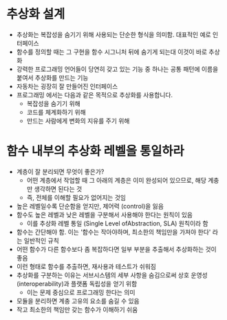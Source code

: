 # 추상화 설계
- 추상화는 복잡성을 숨기기 위해 사용되는 단순한 형식을 의미함. 대표적인 예로 인터페이스
- 함수를 정의할 때는 그 구현을 함수 시그니처 뒤에 숨기게 되는대 이것이 바로 추상화
- 강력한 프로그래밍 언어들이 당연히 갖고 있는 기능 중 하나는 공통 패턴에 이름을 붙여서 추상화를 만드는 기능
- 자동차는 굉장히 잘 만들어진 인터페이스
- 프로그래밍 에서는 다음과 같은 목적으로 추상화를 사용합니다.
    - 복잡성을 숨기기 위해
    - 코드를 체계화하기 위해
    - 만드는 사람에게 변화의 지유를 주기 위해

# 함수 내부의 추상화 레벨을 통일하라
- 계층이 잘 분리되면 무엇이 좋은가?
    - 어떤 계층에서 작업할 때 그 아래의 계층은 이미 완성되어 있으므로, 해당 계충만 생각하면 된다는 것
    - 즉, 전체를 이해할 필요가 없어지는 것임
- 높은 레벨일수록 단순함을 얻지만, 제어력 (control)을 잃음
-  함수도 높은 레벨과 낮은 레벨을 구분해서 사용해야 한다는 원칙이 있음
    - 이를 추상화 레벨 통일 (Single Level ofAbstraction, SLA) 원칙이라 함
- 함수는 간단해야 함. 이는 '함수는 작아야하며, 최소한의 책임만을 가져야 한다' 라는 일반적인 규칙
- 어떤 함수가 다른 함수보다 좀 복잡하다면 일부 부분을 추출해서 추상화하는 것이 좋음
- 이런 형태로 함수를 추출하면, 재사용과 테스트가 쉬워짐
- 추상화를 구분하는 이유는 서브시스템의 세부 사항을 숨김으로써 상호 운영성 (interoperability)과 플랫폼 독립성을 얻기 위함
    - 이는 문제 중심으로 프로그래밍 한다는 의미
- 모듈을 분리하면 계충 고유의 요소를 숨길 수 있음
- 작고 최소한의 책임만 갖는 함수가 이해하기 쉬움